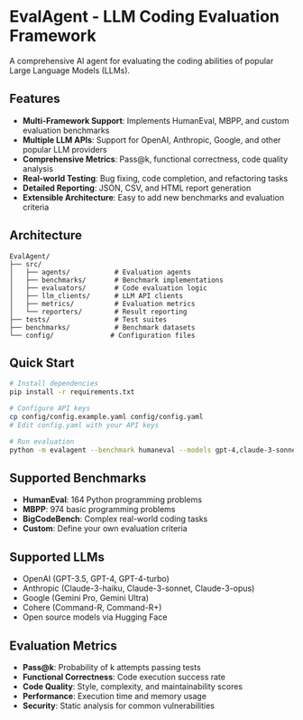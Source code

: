 # EvalAgent - LLM Coding Evaluation Framework

A comprehensive AI agent for evaluating the coding abilities of popular Large Language Models (LLMs).

## Features

- **Multi-Framework Support**: Implements HumanEval, MBPP, and custom evaluation benchmarks
- **Multiple LLM APIs**: Support for OpenAI, Anthropic, Google, and other popular LLM providers
- **Comprehensive Metrics**: Pass@k, functional correctness, code quality analysis
- **Real-world Testing**: Bug fixing, code completion, and refactoring tasks
- **Detailed Reporting**: JSON, CSV, and HTML report generation
- **Extensible Architecture**: Easy to add new benchmarks and evaluation criteria

## Architecture

```
EvalAgent/
├── src/
│   ├── agents/           # Evaluation agents
│   ├── benchmarks/       # Benchmark implementations
│   ├── evaluators/       # Code evaluation logic
│   ├── llm_clients/      # LLM API clients
│   ├── metrics/          # Evaluation metrics
│   └── reporters/        # Result reporting
├── tests/                # Test suites
├── benchmarks/           # Benchmark datasets
└── config/              # Configuration files
```

## Quick Start

```bash
# Install dependencies
pip install -r requirements.txt

# Configure API keys
cp config/config.example.yaml config/config.yaml
# Edit config.yaml with your API keys

# Run evaluation
python -m evalagent --benchmark humaneval --models gpt-4,claude-3-sonnet --output results/
```

## Supported Benchmarks

- **HumanEval**: 164 Python programming problems
- **MBPP**: 974 basic programming problems  
- **BigCodeBench**: Complex real-world coding tasks
- **Custom**: Define your own evaluation criteria

## Supported LLMs

- OpenAI (GPT-3.5, GPT-4, GPT-4-turbo)
- Anthropic (Claude-3-haiku, Claude-3-sonnet, Claude-3-opus)
- Google (Gemini Pro, Gemini Ultra)
- Cohere (Command-R, Command-R+)
- Open source models via Hugging Face

## Evaluation Metrics

- **Pass@k**: Probability of k attempts passing tests
- **Functional Correctness**: Code execution success rate
- **Code Quality**: Style, complexity, and maintainability scores
- **Performance**: Execution time and memory usage
- **Security**: Static analysis for common vulnerabilities